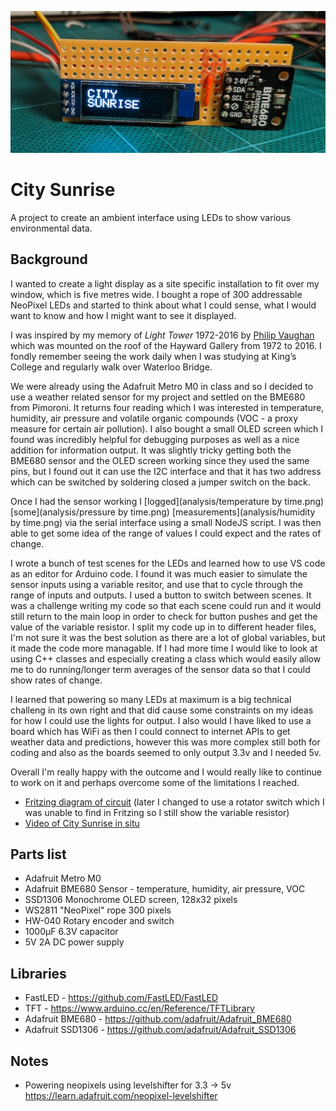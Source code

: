 ![](analysis/city-sunrise.jpg)

# City Sunrise

A project to create an ambient interface using LEDs to show various environmental data.

## Background

I wanted to create a light display as a site specific installation to fit over my window, which is five metres wide. I bought a rope of 300 addressable NeoPixel LEDs and started to think about what I could sense, what I would want to know and how I might want to see it displayed.

I was inspired by my memory of _Light Tower_ 1972-2016 by [Philip Vaughan](https://www.philipvaughan.net) which was mounted on the roof of the Hayward Gallery from 1972 to 2016. I fondly remember seeing the work daily when I was studying at King’s College and regularly walk over Waterloo Bridge.

We were already using the Adafruit Metro M0 in class and so I decided to use a weather related sensor for my project and settled on the BME680 from Pimoroni. It returns four reading which I was interested in temperature, humidity, air pressure and volatile organic compounds (VOC - a proxy measure for certain air pollution). I also bought a small OLED screen which I found was incredibly helpful for debugging purposes as well as a nice addition for information output. It was slightly tricky getting both the BME680 sensor and the OLED screen working since they used the same pins, but I found out it can use the I2C interface and that it has two address which can be switched by soldering closed a jumper switch on the back.

Once I had the sensor working I [logged](analysis/temperature by time.png) [some](analysis/pressure by time.png) [measurements](analysis/humidity by time.png) via the serial interface using a small NodeJS script. I was then able to get some idea of the range of values I could expect and the rates of change.

I wrote a bunch of test scenes for the LEDs and learned how to use VS code as an editor for Arduino code. I found it was much easier to simulate the sensor inputs using a variable resitor, and use that to cycle through the range of inputs and outputs. I used a button to switch between scenes. It was a challenge writing my code so that each scene could run and it would still return to the main loop in order to check for button pushes and get the value of the variable resistor. I split my code up in to different header files, I'm not sure it was the best solution as there are a lot of global variables, but it made the code more managable. If I had more time I would like to look at using C++ classes and especially creating a class which would easily allow me to do running/longer term averages of the sensor data so that I could show rates of change.

I learned that powering so many LEDs at maximum is a big technical challeng in its own right and that did cause some constraints on my ideas for how I could use the lights for output. I also would I have liked to use a board which has WiFi as then I could connect to internet APIs to get weather data and predictions, however this was more complex still both for coding and also as the boards seemed to only output 3.3v and I needed 5v.

Overall I'm really happy with the outcome and I would really like to continue to work on it and perhaps overcome some of the limitations I reached.

* [Fritzing diagram of circuit](images/city-sunrise_v1.png) (later I changed to use a rotator switch which I was unable to find in Fritzing so I still show the variable resistor)
* [Video of City Sunrise in situ](https://youtu.be/tv7C-W1Er1U)


## Parts list

- Adafruit Metro M0
- Adafruit BME680 Sensor - temperature, humidity, air pressure, VOC
- SSD1306 Monochrome OLED screen, 128x32 pixels
- WS2811 "NeoPixel" rope 300 pixels
- HW-040 Rotary encoder and switch
- 1000µF 6.3V capacitor
- 5V 2A DC power supply

## Libraries

- FastLED - https://github.com/FastLED/FastLED
- TFT - https://www.arduino.cc/en/Reference/TFTLibrary
- Adafruit BME680  - https://github.com/adafruit/Adafruit_BME680
- Adafruit SSD1306 - https://github.com/adafruit/Adafruit_SSD1306

## Notes

- Powering neopixels using levelshifter for 3.3 -> 5v https://learn.adafruit.com/neopixel-levelshifter
